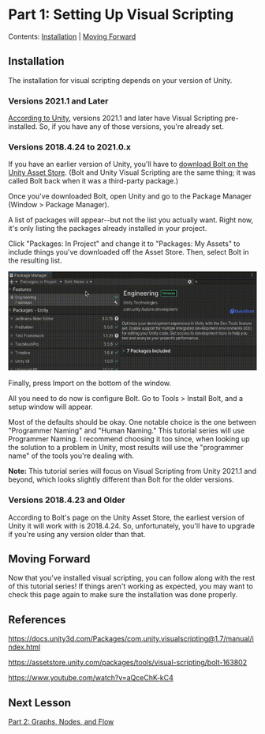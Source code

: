 # Part 1: Setting Up Visual Scripting

Contents: [Installation](#installation) | [Moving Forward](#moving-forward)

## Installation

The installation for visual scripting depends on your version of Unity.

### Versions 2021.1 and Later

<a href="https://docs.unity3d.com/Packages/com.unity.visualscripting@1.7/manual/index.html">According to Unity</a>, versions 2021.1 and later have Visual Scripting pre-installed. So, if you have any of those versions, you're already set.

### Versions 2018.4.24 to 2021.0.x

If you have an earlier version of Unity, you'll have to <a href="https://assetstore.unity.com/packages/tools/visual-scripting/bolt-163802"> download Bolt on the Unity Asset Store</a>. (Bolt and Unity Visual Scripting are the same thing; it was called Bolt back when it was a third-party package.)

Once you've downloaded Bolt, open Unity and go to the Package Manager (Window > Package Manager). 

A list of packages will appear--but not the list you actually want. Right now, it's only listing the packages already installed in your project.

Click "Packages: In Project" and change it to "Packages: My Assets" to include things you've downloaded off the Asset Store. Then, select Bolt in the resulting list.

<img alt="img1-1.png" height="200" src="../Images/1/img1.gif"/>

Finally, press Import on the bottom of the window.

All you need to do now is configure Bolt. Go to Tools > Install Bolt, and a setup window will appear. 

Most of the defaults should be okay. One notable choice is the one between "Programmer Naming" and "Human Naming." This tutorial series will use Programmer Naming. I recommend choosing it too since, when looking up the solution to a problem in Unity, most results will use the "programmer name" of the tools you're dealing with.

**Note:** This tutorial series will focus on Visual Scripting from Unity 2021.1 and beyond, which looks slightly different than Bolt for the older versions.

### Versions 2018.4.23 and Older 
According to Bolt's page on the Unity Asset Store, the earliest version of Unity it will work with is 2018.4.24. So, unfortunately, you'll have to upgrade if you're using any version older than that.

## Moving Forward

Now that you've installed visual scripting, you can follow along with the rest of this tutorial series! If things aren't working as expected, you may want to check this page again to make sure the installation was done properly.

## References

https://docs.unity3d.com/Packages/com.unity.visualscripting@1.7/manual/index.html

https://assetstore.unity.com/packages/tools/visual-scripting/bolt-163802

https://www.youtube.com/watch?v=aQceChK-kC4

## Next Lesson

[Part 2: Graphs, Nodes, and Flow](2_GraphsNodesAndFlow.md)








